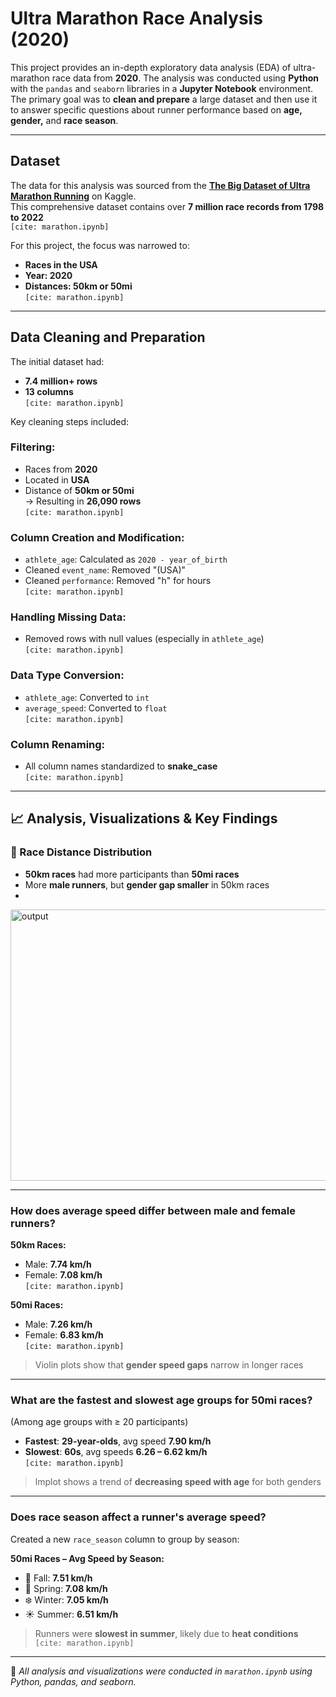 # Ultra Marathon Race Analysis (2020)

This project provides an in-depth exploratory data analysis (EDA) of ultra-marathon race data from **2020**. The analysis was conducted using **Python** with the `pandas` and `seaborn` libraries in a **Jupyter Notebook** environment.  
The primary goal was to **clean and prepare** a large dataset and then use it to answer specific questions about runner performance based on **age, gender,** and **race season**.

---

## Dataset

The data for this analysis was sourced from the [**The Big Dataset of Ultra Marathon Running**](https://www.kaggle.com/datasets) on Kaggle.  
This comprehensive dataset contains over **7 million race records from 1798 to 2022**  
`[cite: marathon.ipynb]`

For this project, the focus was narrowed to:
- **Races in the USA**
- **Year: 2020**
- **Distances: 50km or 50mi**  
`[cite: marathon.ipynb]`

---

## Data Cleaning and Preparation

The initial dataset had:
- **7.4 million+ rows**
- **13 columns**  
`[cite: marathon.ipynb]`

Key cleaning steps included:

### Filtering:
- Races from **2020**
- Located in **USA**
- Distance of **50km or 50mi**  
→ Resulting in **26,090 rows**  
`[cite: marathon.ipynb]`

### Column Creation and Modification:
- `athlete_age`: Calculated as `2020 - year_of_birth`  
- Cleaned `event_name`: Removed "(USA)"  
- Cleaned `performance`: Removed "h" for hours  
`[cite: marathon.ipynb]`

### Handling Missing Data:
- Removed rows with null values (especially in `athlete_age`)  
`[cite: marathon.ipynb]`

### Data Type Conversion:
- `athlete_age`: Converted to `int`  
- `average_speed`: Converted to `float`  
`[cite: marathon.ipynb]`

### Column Renaming:
- All column names standardized to **snake_case**  
`[cite: marathon.ipynb]`

---

## 📈 Analysis, Visualizations & Key Findings

### 🔹 Race Distance Distribution

- **50km races** had more participants than **50mi races**
- More **male runners**, but **gender gap smaller** in 50km races
- 
<img width="589" height="434" alt="output" src="https://github.com/user-attachments/assets/b694ef18-6b0f-4f48-bd5f-e1f256abd359" />


---

### How does average speed differ between male and female runners?

**50km Races:**
- Male: **7.74 km/h**
- Female: **7.08 km/h**  
`[cite: marathon.ipynb]`

**50mi Races:**
- Male: **7.26 km/h**
- Female: **6.83 km/h**  
`[cite: marathon.ipynb]`

> Violin plots show that **gender speed gaps** narrow in longer races

---

### What are the fastest and slowest age groups for 50mi races?

(Among age groups with ≥ 20 participants)

- **Fastest**: **29-year-olds**, avg speed **7.90 km/h**
- **Slowest**: **60s**, avg speeds **6.26 – 6.62 km/h**  
`[cite: marathon.ipynb]`

> lmplot shows a trend of **decreasing speed with age** for both genders

---

### Does race season affect a runner's average speed?

Created a new `race_season` column to group by season:

**50mi Races – Avg Speed by Season:**
- 🍂 Fall: **7.51 km/h**
- 🌸 Spring: **7.08 km/h**
- ❄️ Winter: **7.05 km/h**
- ☀️ Summer: **6.51 km/h**

> Runners were **slowest in summer**, likely due to **heat conditions**  
`[cite: marathon.ipynb]`

---

📌 *All analysis and visualizations were conducted in `marathon.ipynb` using Python, pandas, and seaborn.*
